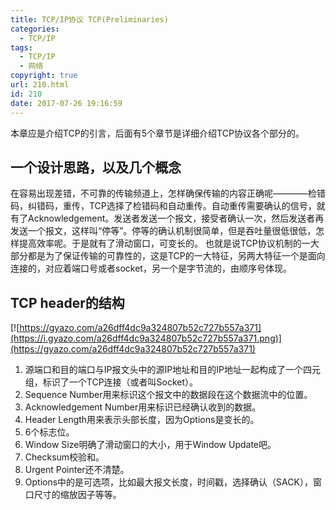 ```yaml
---
title: TCP/IP协议 TCP(Preliminaries)
categories:
  - TCP/IP
tags:
  - TCP/IP
  - 网络
copyright: true
url: 210.html
id: 210
date: 2017-07-26 19:16:59
---
```


本章应是介绍TCP的引言，后面有5个章节是详细介绍TCP协议各个部分的。

一个设计思路，以及几个概念
-------------

在容易出现差错，不可靠的传输频道上，怎样确保传输的内容正确呢————检错码，纠错码，重传，TCP选择了检错码和自动重传。自动重传需要确认的信号，就有了Acknowledgement。发送者发送一个报文，接受者确认一次，然后发送者再发送一个报文，这样叫“停等”。停等的确认机制很简单，但是吞吐量很低很低，怎样提高效率呢。于是就有了滑动窗口，可变长的。 也就是说TCP协议机制的一大部分都是为了保证传输的可靠性的，这是TCP的一大特征，另两大特征一个是面向连接的，对应着端口号或者socket，另一个是字节流的，由顺序号体现。

<!-- more -->

TCP header的结构
-------------

[![https://gyazo.com/a26dff4dc9a324807b52c727b557a371](https://i.gyazo.com/a26dff4dc9a324807b52c727b557a371.png)](https://gyazo.com/a26dff4dc9a324807b52c727b557a371)

1.  源端口和目的端口与IP报文头中的源IP地址和目的IP地址一起构成了一个四元组，标识了一个TCP连接（或者叫Socket）。
2.  Sequence Number用来标识这个报文中的数据段在这个数据流中的位置。
3.  Acknowledgement Number用来标识已经确认收到的数据。
4.  Header Length用来表示头部长度，因为Options是变长的。
5.  6个标志位。
6.  Window Size明确了滑动窗口的大小，用于Window Update吧。
7.  Checksum校验和。
8.  Urgent Pointer还不清楚。
9.  Options中的是可选项，比如最大报文长度，时间戳，选择确认（SACK），窗口尺寸的缩放因子等等。